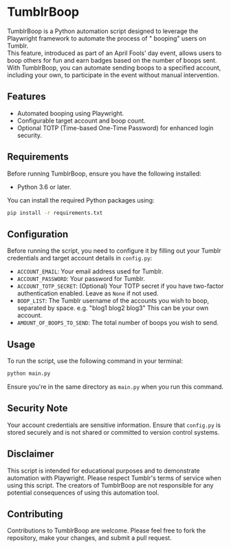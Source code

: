 # TumblrBoop

TumblrBoop is a Python automation script designed to leverage the Playwright framework to automate the process of "
booping" users on Tumblr.  
This feature, introduced as part of an April Fools' day event, allows users to boop others for fun and earn badges based
on the number of boops sent. With TumblrBoop, you can automate sending boops to a specified account, including your own,
to participate in the event without manual intervention.

## Features

- Automated booping using Playwright.
- Configurable target account and boop count.
- Optional TOTP (Time-based One-Time Password) for enhanced login security.

## Requirements

Before running TumblrBoop, ensure you have the following installed:

- Python 3.6 or later.

You can install the required Python packages using:

```bash
pip install -r requirements.txt
```

## Configuration

Before running the script, you need to configure it by filling out your Tumblr credentials and target account details
in `config.py`:

- `ACCOUNT_EMAIL`: Your email address used for Tumblr.
- `ACCOUNT_PASSWORD`: Your password for Tumblr.
- `ACCOUNT_TOTP_SECRET`: (Optional) Your TOTP secret if you have two-factor authentication enabled. Leave as `None` if
  not used.
- `BOOP_LIST`: The Tumblr username of the accounts you wish to boop, separated by space. e.g. "blog1 blog2 blog3" This can be your own account.
- `AMOUNT_OF_BOOPS_TO_SEND`: The total number of boops you wish to send.

## Usage

To run the script, use the following command in your terminal:

```bash
python main.py
```

Ensure you're in the same directory as `main.py` when you run this command.

## Security Note

Your account credentials are sensitive information. Ensure that `config.py` is stored securely and is not shared or
committed to version control systems.

## Disclaimer

This script is intended for educational purposes and to demonstrate automation with Playwright. Please respect Tumblr's
terms of service when using this script. The creators of TumblrBoop are not responsible for any potential consequences
of using this automation tool.

## Contributing

Contributions to TumblrBoop are welcome. Please feel free to fork the repository, make your changes, and submit a pull
request.
